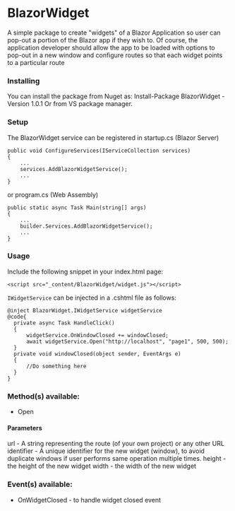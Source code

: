 # BlazorWidget
A simple package to create "widgets" of a Blazor Application so user can pop-out a portion of the Blazor app if they wish to. Of course, the application developer should allow the app to be loaded with options to pop-out in a new window and configure routes so that each widget points to a particular route

### Installing
You can install the package from Nuget as:
    Install-Package BlazorWidget -Version 1.0.1
Or from VS package manager.

### Setup
The BlazorWidget service can be registered in startup.cs (Blazor Server) 

    public void ConfigureServices(IServiceCollection services)
    {
        ...
        services.AddBlazorWidgetService();
        ...
    }


or program.cs (Web Assembly)


    public static async Task Main(string[] args)
    {
        ...
        builder.Services.AddBlazorWidgetService();
        ...
    }
    
### Usage

Include the following snippet in your index.html page:

    <script src="_content/BlazorWidget/widget.js"></script>

``IWidgetService`` can be injected in a .cshtml file as follows:

    @inject BlazorWidget.IWidgetService widgetService
    @code{
      private async Task HandleClick()
      {
          widgetService.OnWindowClosed += windowClosed;
          await widgetService.Open("http://localhost", "page1", 500, 500);
      }
      private void windowClosed(object sender, EventArgs e)
      {
          //Do something here
      }
    }

### Method(s) available:
* Open
#### Parameters
url - A string representing the route (of your own project) or any other URL
identifier - A unique identifier for the new widget (window), to avoid duplicate windows if user performs same operation multiple times.
height - the height of the new widget
width - the width of the new widget

### Event(s) available:
* OnWidgetClosed - to handle widget closed event
